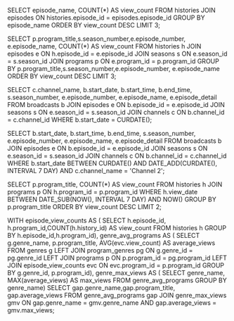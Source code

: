 <!-- ステップ3
以下のデータを抽出するクエリを書いてください。 -->

<!-- よく見られているエピソードを知りたいです。エピソード視聴数トップ3のエピソードタイトルと視聴数を取得してください -->
SELECT episode_name, COUNT(*) AS view_count
FROM histories
JOIN episodes  ON histories.episode_id = episodes.episode_id
GROUP BY episode_name
ORDER BY view_count DESC
LIMIT 3;

<!-- よく見られているエピソードの番組情報やシーズン情報も合わせて知りたいです。エピソード視聴数トップ3の番組タイトル、シーズン数、エピソード数、エピソードタイトル、視聴数を取得してください -->
SELECT p.program_title,s.season_number,e.episode_number, e.episode_name, COUNT(*) AS view_count
FROM histories h
JOIN episodes  e ON h.episode_id = e.episode_id
JOIN seasons s ON e.season_id = s.season_id
JOIN programs p ON e.program_id = p.program_id
GROUP BY p.program_title,s.season_number,e.episode_number, e.episode_name
ORDER BY view_count DESC
LIMIT 3;


<!-- 本日の番組表を表示するために、本日、どのチャンネルの、何時から、何の番組が放送されるのかを知りたいです。本日放送される全ての番組に対して、チャンネル名、放送開始時刻(日付+時間)、放送終了時刻、シーズン数、エピソード数、エピソードタイトル、エピソード詳細を取得してください。なお、番組の開始時刻が本日のものを本日方法される番組とみなすものとします -->
SELECT c.channel_name, b.start_date, b.start_time, b.end_time, s.season_number, e.episode_number, e.episode_name, e.episode_detail
FROM broadcasts b
JOIN episodes e ON b.episode_id = e.episode_id
JOIN seasons s ON e.season_id = s.season_id
JOIN channels c ON b.channel_id = c.channel_id
WHERE b.start_date = CURDATE();


<!-- ドラマというチャンネルがあったとして、ドラマのチャンネルの番組表を表示するために、本日から一週間分、何日の何時から何の番組が放送されるのかを知りたいです。ドラマのチャンネルに対して、放送開始時刻、放送終了時刻、シーズン数、エピソード数、エピソードタイトル、エピソード詳細を本日から一週間分取得してください -->
SELECT b.start_date, b.start_time, b.end_time, s.season_number, e.episode_number, e.episode_name, e.episode_detail
FROM broadcasts b
JOIN episodes e ON b.episode_id = e.episode_id
JOIN seasons s ON e.season_id = s.season_id
JOIN channels c ON b.channel_id = c.channel_id
WHERE b.start_date BETWEEN CURDATE() AND DATE_ADD(CURDATE(), INTERVAL 7 DAY)
AND c.channel_name = 'Channel 2';

<!-- (advanced) 直近一週間で最も見られた番組が知りたいです。直近一週間に放送された番組の中で、エピソード視聴数合計トップ2の番組に対して、番組タイトル、視聴数を取得してください -->
SELECT p.program_title, COUNT(*) AS view_count
FROM histories h
JOIN programs p ON h.program_id = p.program_id
WHERE h.view_date BETWEEN DATE_SUB(NOW(), INTERVAL 7 DAY) AND NOW()
GROUP BY p.program_title
ORDER BY view_count DESC
LIMIT 2;


<!-- (advanced) ジャンルごとの番組の視聴数ランキングを知りたいです。番組の視聴数ランキングはエピソードの平均視聴数ランキングとします。ジャンルごとに視聴数トップの番組に対して、ジャンル名、番組タイトル、エピソード平均視聴数を取得してください。 -->

WITH episode_view_counts AS (
SELECT h.episode_id, h.program_id,COUNT(h.history_id) AS view_count
FROM histories h
GROUP BY h.episode_id,h.program_id),
genre_avg_programs AS (
SELECT g.genre_name, p.program_title, AVG(evc.view_count) AS average_views
FROM genres g
LEFT JOIN program_genres pg ON g.genre_id = pg.genre_id
LEFT JOIN programs p ON p.program_id = pg.program_id
LEFT JOIN episode_view_counts evc ON evc.program_id = p.program_id
GROUP BY g.genre_id, p.program_id),
genre_max_views AS (
SELECT genre_name, MAX(average_views) AS max_views
FROM genre_avg_programs
GROUP BY genre_name)
SELECT gap.genre_name,gap.program_title, gap.average_views
FROM genre_avg_programs gap
JOIN genre_max_views gmv ON gap.genre_name = gmv.genre_name AND gap.average_views = gmv.max_views;